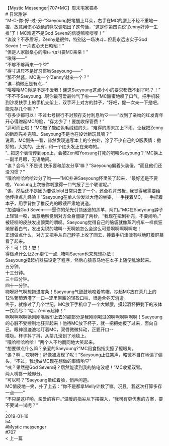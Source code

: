 <br/>
【Mystic Messenger|707*MC】周末宅家猫冬<br/>
# 日常甜饼<br/>
“M-C-你-好-过-分-”Saeyoung把笔插上耳朵，右手在MC的腰上不轻不重地一捏，故意用伤心欲绝的咏叹调唱出了这句话，“这是你第四次说'Zenny好帅一生推'了！MC难道不是God Seven的信徒嘛嘤嘤嘤！”<br/>
“诶诶？不矛盾呀，Zenny是很帅，特别这一场决斗...但我永远忠实于God Seven！一片衷心天日昭昭！”<br/>
“但是人家敲桑心的啦(๑ १д१)要MC亲亲！”<br/>
“啾咪——”<br/>
“不够不够再来一个♡”<br/>
“得寸进尺不是好习惯哟Saeyoung——”<br/>
“那不然酱，MC说一个'Zenny'就亲一个？”<br/>
“诶...稍微还是有点...”<br/>
“嘤嘤嘤MC你是不是不爱我！连这Saeyoung这点小小的要求都做不到了吗？！”<br/>
“不不不Saeyoung...啊你最可爱最帅气了啦——”MC甜蜜地叹了口气，把手机装到沙发扶手上的手机支架上，双手环上对方的脖子，“好吧，提一次亲一下是吧。能先存几个嘛？”<br/>
“存多少都可以！不过七号银行不对预存支付利息哟♡——”收到了亲吻的红发青年开心得蹭起MC的脸，“存太少了！要加收保管费！”<br/>
“适可而止啦！”MC敲了敲红色毛绒绒的头，“难得的周末加上下雨，让我把Zenny的新剧先补完嘛。Saeyoung不是也在设计新玩具嘛？”<br/>
说着，MC侧头一看，赫然发现速写本上的空白处，涂了不少自己的Q版表情：撒娇的，大笑的，还有...和一个红头发正在亲吻的。<br/>
“...把这个表情传到app上，会被Zen和Yoosung打死的吧喂Saeyoung？”MC换上一副半月眼，无语地问。<br/>
“诶？会吗？不是说'快乐要和朋友分享'嘛？”Saeyoung偏着头装傻，“而且他们还没习惯？”<br/>
“噗哈哈哈哈哈过分了哟——”MC扑进Saeyoung怀里笑了起来，“最好还是不要啦，Yoosung上次被你刺激得一口气报了三个联谊呢。”<br/>
“诶，然后还不是因为要做lolol日常只去了一个，还全程背景板...我觉得我需要给他传授点儿经验！”Saeyoung在单人沙发以大佬的坐姿，一手搂着MC，一手捏着本子，用手背推了推反光的眼镜严肃地说道。<br/>
“加油哦God Seven——愿你的荣光引领迷途的羔羊，阿门。”MC在Saeyoung脖子上轻轻一咬，满意地察觉到对方全身僵硬了两秒，“我现在把剧补完，不要闹哟。”<br/>
被轻咬的皮肤发出颤栗的喟叹。Saeyoung觉得自己的脑袋就像蒸汽机车一样疯狂地冒着白气，发出尖锐的啸叫--天啊她怎么会这么可爱啊啊啊啊啊嗷！<br/>
正想做点什么，对方又把手从自己脖子上收了回去，捧着手机津津有味地盯着屏幕看了起来。<br/>
不！可！饶！恕！<br/>
得做点什么让Zen更忙一点...唔叫Saeran也来想想办法！<br/>
Saeyoung摸起机器猫设定了程序，然后心猿意马地在本子上随便乱涂起来。<br/>
五分钟。<br/>
十三分钟。<br/>
三十四分钟。<br/>
四十一分钟。<br/>
嗨呀好气啊想拖进度条！Saeyoung气鼓鼓地咬着笔帽，抄起MC放在茶几上的12%葡萄酒灌了一口--涩里带甜的轻盈口味，很适合冬天消遣。<br/>
终于，就像过了几个世纪，MC放下手机申了一个大懒腰，摸起酒杯把剩下的液体一饮而尽：“哈...Zenny超棒！”<br/>
啊啊啊啊啊她刚刚嘴唇印上去的那部分是我刚刚喝过的啊啊啊啊啊啊！Saeyoung的心脏不受控制地狂奔起来！他待MC放下杯子，就一把把她扳了过来，面向自己，眼神湿漉漉地盯着MC，双唇微微抖动，正要开口--<br/>
噗哒。杯子抖了抖，从茶几滚到了地毯上。<br/>
“噗哈哈哈哈哈！”两个人不约而同地大笑起来。<br/>
“想要做点什么嘛？亲爱的Saeyoung?”MC用食指指尖擦了擦眼角。<br/>
“诶？啊....哎呀呀！好像被发现了呢！”Saeyoung止住笑声，略微不自在地偏了偏头，“不过，我想做MC现在想做的事情哟♡”<br/>
“咦？果然是God Seven吗？居然能读到我的脑电波呢！”MC收紧双臂。<br/>
两人嘴唇一触即分。<br/>
“可以吗？”Saeyoung晕红着脸，悄声问道。<br/>
MC俏皮地一笑，扑了上去：“你不是都拿Melly计数了嘛。况且，我这次打算多存一点——”<br/>
“不只是这样哟，亲爱的客户。”温暖的指尖从下摆探入，“我司有更优惠的方案，要不要试一试呢？”<br/>
-<br/>
2019-01-16<br/>
54<br/>
#Mystic messenger<br/>
#707<br/>
< 上一篇<br/>
